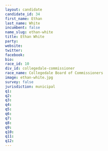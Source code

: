 ```yaml
---
layout: candidate
candidate_id: 34
first_name: Ethan
last_name: White
incumbent: false
name_slug: ethan-white
title: Ethan White
party: 
website: 
twitter: 
facebook: 
bio: 
race_id: 10
div_id: collegedale-commissioner
race_name: Collegedale Board of Commissioners
image: ethan-white.jpg
survey: false
jurisdiction: municipal
q1: 
q2: 
q3: 
q4: 
q5: 
q6: 
q7: 
q8: 
q9: 
q10: 
q11: 
q12: 
---
```

